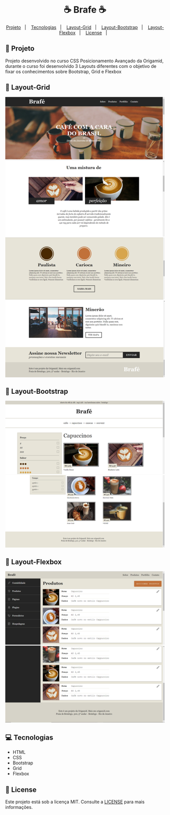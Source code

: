 <h1 align=center>
 ☕ Brafe ☕
</h1>

<p align="center">
  <a href="#-projeto">Projeto</a>&nbsp;&nbsp;&nbsp;|&nbsp;&nbsp;&nbsp;
  <a href="#-tecnologias">Tecnologias</a>&nbsp;&nbsp;&nbsp;|&nbsp;&nbsp;&nbsp;  
  <a href="#-layout-grid">Layout-Grid</a>&nbsp;&nbsp;&nbsp;|&nbsp;&nbsp;&nbsp;
  <a href="#-layout-bootstrap">Layout-Bootstrap</a>&nbsp;&nbsp;&nbsp;|&nbsp;&nbsp;&nbsp;
  <a href="#-layout-Flexbox">Layout-Flexbox</a>&nbsp;&nbsp;&nbsp;|&nbsp;&nbsp;&nbsp;
  <a href="#-license">License</a>&nbsp;&nbsp;&nbsp;|&nbsp;&nbsp;&nbsp;
</p>

## 🚀 Projeto

Projeto desenvolvido no curso CSS Posicionamento Avançado da Origamid, durante o curso foi desenvolvido 3 Layouts diferentes com o objetivo de fixar os conhecimentos sobre Bootstrap, Grid e Flexbox

## 🎨 Layout-Grid

![Layout do projeto](https://github.com/fabricioig863/Brafe/blob/master/Layout/Layout-01-Grid.png)
![Layout do projeto](https://github.com/fabricioig863/Brafe/blob/master/Layout/Layout-02-Grid.png)
![Layout do projeto](https://github.com/fabricioig863/Brafe/blob/master/Layout/Layout-03-Grid.png)
![Layout do projeto](https://github.com/fabricioig863/Brafe/blob/master/Layout/Layout-04-Grid.png)

## 🎨 Layout-Bootstrap
![Layout do projeto](https://github.com/fabricioig863/Brafe/blob/master/Layout/Layout-01-Bootstrap.png)
![Layout do projeto](https://github.com/fabricioig863/Brafe/blob/master/Layout/Layout-02-Bootstrap.png)

## 🎨 Layout-Flexbox
![Layout do projeto](https://github.com/fabricioig863/Brafe/blob/master/Layout/Layout-01-Flexbox.png)
![Layout do projeto](https://github.com/fabricioig863/Brafe/blob/master/Layout/Layout-02-Flexbox.png)

## 💻 Tecnologias
- HTML
- CSS
- Bootstrap
- Grid
- Flexbox

## 📝 License
Este projeto está sob a licença MIT. Consulte a [LICENSE](https://github.com/fabricioig863/Brafe/blob/master/LICENSE ) para mais informações.

